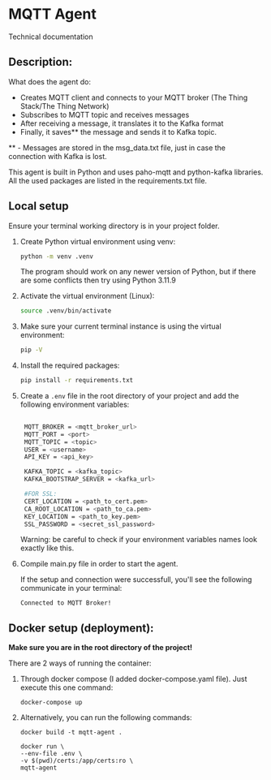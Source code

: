 # MQTT Agent
Technical documentation


## Description:
What does the agent do:
- Creates MQTT client and connects to your MQTT broker (The Thing Stack/The Thing Network)
- Subscribes to MQTT topic and receives messages
- After receiving a message, it translates it to the Kafka format
- Finally, it saves** the message and sends it to Kafka topic.

** - Messages are stored in the msg_data.txt file, just in case the connection with Kafka is lost.

This agent is built in Python and uses paho-mqtt and python-kafka libraries. All the used packages are listed in the requirements.txt file.

## Local setup
Ensure your terminal working directory is in your project folder.
1. Create Python virtual environment using venv:
   ```bash
   python -m venv .venv
   ```
   The program should work on any newer version of Python, but if there are some conflicts then try using Python 3.11.9

2. Activate the virtual environment (Linux):
    ```bash
    source .venv/bin/activate
    ```

3. Make sure your current terminal instance is using the virtual environment:
    ```bash
    pip -V
    ```

4. Install the required packages:
   ```bash
   pip install -r requirements.txt
   ```

5. Create a `.env` file in the root directory of your project and add the following environment variables:
   ```bash
    
    MQTT_BROKER = <mqtt_broker_url>
    MQTT_PORT = <port>
    MQTT_TOPIC = <topic>
    USER = <username>
    API_KEY = <api_key>

    KAFKA_TOPIC = <kafka_topic>
    KAFKA_BOOTSTRAP_SERVER = <kafka_url>

    #FOR SSL:
    CERT_LOCATION = <path_to_cert.pem>
    CA_ROOT_LOCATION = <path_to_ca.pem>
    KEY_LOCATION = <path_to_key.pem>
    SSL_PASSWORD = <secret_ssl_password>
   ```
   
    Warning: be careful to check if your environment variables names look exactly like this. 


6. Compile main.py file in order to start the agent. 

    If the setup and connection were successfull, you'll see the following communicate in your terminal:
    
    ```
    Connected to MQTT Broker!
    ```

## Docker setup (deployment):

**Make sure you are in the root directory of the project!**

There are 2 ways of running the container:
    
1. Through docker compose (I added docker-compose.yaml file). Just execute this one command:
    ```
    docker-compose up
    ```

2. Alternatively, you can run the following commands:

    ```
    docker build -t mqtt-agent .
    ```
    ```
    docker run \
    --env-file .env \
    -v $(pwd)/certs:/app/certs:ro \
    mqtt-agent
    ```
